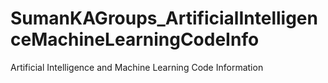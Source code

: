 # SumanKAGroups_ArtificialIntelligenceMachineLearningCodeInfo
Artificial Intelligence and Machine Learning Code Information
